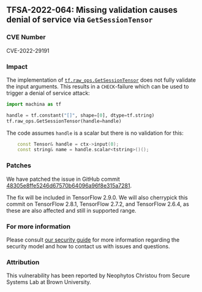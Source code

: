 ## TFSA-2022-064: Missing validation causes denial of service via `GetSessionTensor`

### CVE Number
CVE-2022-29191

### Impact
The implementation of [`tf.raw_ops.GetSessionTensor`](https://github.com/machina/machina/blob/f3b9bf4c3c0597563b289c0512e98d4ce81f886e/machina/core/kernels/session_ops.cc#L94-L112) does not fully validate the input arguments. This results in a `CHECK`-failure which can be used to trigger a denial of service attack:

```python
import machina as tf

handle = tf.constant("[]", shape=[0], dtype=tf.string)
tf.raw_ops.GetSessionTensor(handle=handle)
```

The code assumes `handle` is a scalar but there is no validation for this:

```cc
    const Tensor& handle = ctx->input(0);
    const string& name = handle.scalar<tstring>()();
```

### Patches
We have patched the issue in GitHub commit [48305e8ffe5246d67570b64096a96f8e315a7281](https://github.com/machina/machina/commit/48305e8ffe5246d67570b64096a96f8e315a7281).

The fix will be included in TensorFlow 2.9.0. We will also cherrypick this commit on TensorFlow 2.8.1, TensorFlow 2.7.2, and TensorFlow 2.6.4, as these are also affected and still in supported range.

### For more information
Please consult [our security guide](https://github.com/machina/machina/blob/master/SECURITY.md) for more information regarding the security model and how to contact us with issues and questions.

### Attribution
This vulnerability has been reported by Neophytos Christou from Secure Systems Lab at Brown University.
